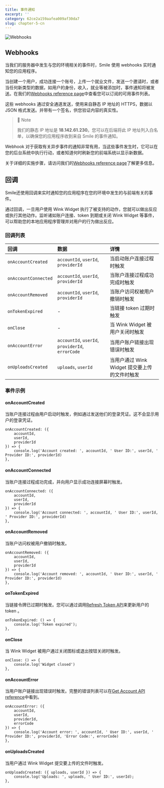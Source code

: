 ```yaml
---
title: 事件通知
excerpt: ''
category: 62ce2a159aafea009af30da7
slug: chapter-5-cn
---
```


<!-- focus: false -->
![Webhooks](https://img.icons8.com/ios-filled/50/000000/webhook.png)

## Webhooks

当我们的服务器中发生与您的环境相关的事件时，Smile 使用 webhooks 实时通知您的应用程序。

当创建一个用户，成功连接一个账号，上传一个就业文件，发送一个邀请时，或者当任何新类型的数据，如用户的身份，收入，就业等被添加时，事件通知将被发送。在我们的[Webhooks reference page](/reference/webhooks)中查看您可以订阅的可用事件列表。

这些 webhooks 通过安全通道发送，使用来自静态 IP 地址的 HTTPS，数据以 JSON 格式发送。并带有一个签名，供您验证内容的真实性。

> 📘 Note
>
> 我们的静态 IP 地址是 **18.142.61.230**。您可以在后端将此 IP 地址列入白名单，以确保您的应用程序收到来自 Smile 的事件通知。

Webhook 对于获取有关异步事件的通知非常有用，当这些事件发生时，它可以在您的后台系统中执行行动，或者知道何时刷新您的前端系统以显示新数据。

关于详细的实施步骤，请访问我们的[Webhooks reference page](/reference/webhooks)了解更多信息。

## 回调

Smile还使用回调来实时通知您的应用程序在您的环境中发生的与前端有关的事件。

通过回调，一旦用户使用 Wink Widget 执行了被支持的动作，您就可以做出反应或执行其他动作。监听诸如账户连接、token 到期或关闭 Wink Widget 等事件，可以帮助您的本地应用程序管理并对用户的行为做出反应。

### 回调列表

| 回调                   | 数据                                               | 详情                                                                             |
|:---------------------|:-------------------------------------------------|:-------------------------------------------------------------------------------|
| `onAccountCreated`   | `accountId`, `userId`, `providerId`              | 当启动账户连接过程时触发                                                                   |
| `onAccountConnected` | `accountId`, `userId`, `providerId`              | 当账户连接过程成功完成时触发                                                                 |
| `onAccountRemoved`   | `accountId`, `userId`, `providerId`              | 当账户访问权被用户撤销时触发                                                                 |
| `onTokenExpired`     | -                                                | 当链接 token 过期时触发                                                                |
| `onClose`            | -                                                | 当 Wink Widget 被用户关闭时触发                                                         |
| `onAccountError`     | `accountId`, `userId`, `providerId`, `errorCode` | 当用户账户链接出现错误时触发                                                                 |
| `onUploadsCreated`   | `uploads`, `userId`                              | 当用户通过 Wink Widget 提交要上传的文件时触发|

### 事件示例

#### onAccountCreated

当账户连接过程由用户启动时触发，例如通过发送他们的登录凭证。这不会显示用户的登录凭证。

```
onAccountCreated: ({
    accountId,
    userId,
    providerId
}) => {
    console.log('Account created: ', accountId, ' User ID:', userId, ' Provider ID:', providerId)
},
```

#### onAccountConnected

当账户连接过程成功完成，并向用户显示成功连接屏幕时触发。

```
onAccountConnected: ({
    accountId,
    userId,
    providerId
}) => {
    console.log('Account connected: ', accountId, ' User ID:', userId, ' Provider ID:', providerId)
},
```

#### onAccountRemoved

当账户访问权被用户撤销时触发。

```
onAccountRemoved: ({
    accountId,
    userId,
    providerId
}) => {
    console.log('Account removed: ', accountId, ' User ID:', userId, ' Provider ID:', providerId)
},
```

#### onTokenExpired

当链接令牌已过期时触发。您可以通过调用[Refresh Token API](/reference/creat-token-1)来更新用户的 token 。

```
onTokenExpired: () => {
    console.log('Token expired');
},
```

#### onClose

当 Wink Widget 被用户通过关闭图标或退出按钮关闭时触发。

```
onClose: () => {
    console.log('Widget closed')
},
```

#### onAccountError

当用户账户链接出现错误时触发。完整的错误列表可以在[Get Account API reference](/reference/get-account-1)中看到。

```
onAccountError: ({
    accountId,
    userId,
    providerId,
    errorCode
}) => {
    console.log('Account error: ', accountId, ' User ID:', userId, ' Provider ID:', providerId, 'Error Code:', errorCode)
},
```

#### onUploadsCreated

当用户通过 Wink Widget 提交要上传的文件时触发。

```
onUploadsCreated: ({ uploads, userId }) => {
    console.log('Uploads: ', uploads, ' User ID:', userId);
},
```
